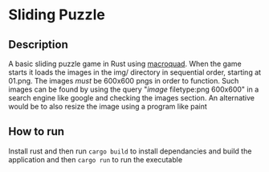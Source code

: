# Sliding Puzzle
## Description
A basic sliding puzzle game in Rust using [macroquad](https://macroquad.rs/). When the game starts it loads the images in the img/ directory in sequential order, starting at 01.png. The images *must* be 600x600 pngs in order to function. Such images can be found by using the query "*image* filetype:png 600x600" in a search engine like google and checking the images section. An alternative would be to also resize the image using a program like paint
## How to run
Install rust and then run `cargo build` to install dependancies and build the application and then `cargo run` to run the executable
